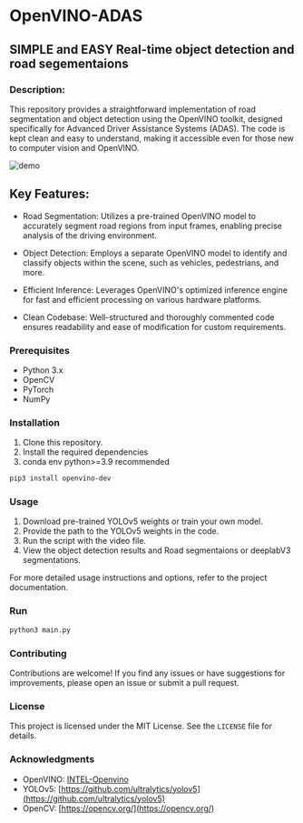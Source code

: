 # OpenVINO-ADAS

## SIMPLE and EASY Real-time object detection and road segementaions 

### Description:

This repository provides a straightforward implementation of road segmentation and object detection using the OpenVINO toolkit, designed specifically for Advanced Driver Assistance Systems (ADAS). The code is kept clean and easy to understand, making it accessible even for those new to computer vision and OpenVINO.

![demo](output.gif)

## Key Features:

- Road Segmentation: Utilizes a pre-trained OpenVINO model to accurately segment road regions from input frames, enabling precise analysis of the driving environment.

- Object Detection: Employs a separate OpenVINO model to identify and classify objects within the scene, such as vehicles, pedestrians, and more.

- Efficient Inference: Leverages OpenVINO's optimized inference engine for fast and efficient processing on various hardware platforms.

- Clean Codebase: Well-structured and thoroughly commented code ensures readability and ease of modification for custom requirements.

### Prerequisites

- Python 3.x
- OpenCV
- PyTorch
- NumPy

### Installation

1. Clone this repository.
2. Install the required dependencies
3. conda env python>=3.9 recommended

```bash
pip3 install openvino-dev
```

### Usage

1. Download pre-trained YOLOv5 weights or train your own model.
2. Provide the path to the YOLOv5 weights in the code.
3. Run the script with the video file.
4. View the object detection results and Road segmentaions or deeplabV3 segmentations.

For more detailed usage instructions and options, refer to the project documentation.

### Run

```bash
python3 main.py
```

### Contributing

Contributions are welcome! If you find any issues or have suggestions for improvements, please open an issue or submit a pull request.

### License

This project is licensed under the MIT License. See the `LICENSE` file for details.

### Acknowledgments

- OpenVINO: [INTEL-Openvino](https://docs.openvino.ai/2023.0/openvino_docs_install_guides_overview.html?ENVIRONMENT=DEV_TOOLS&OP_SYSTEM=WINDOWS&VERSION=v_2023_0_2&DISTRIBUTION=PIP)
- YOLOv5: [https://github.com/ultralytics/yolov5](https://github.com/ultralytics/yolov5)
- OpenCV: [https://opencv.org/](https://opencv.org/)

